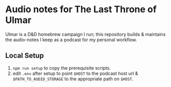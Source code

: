 # Audio notes for The Last Throne of Ulmar

Ulmar is a D&D homebrew campaign I run; this repository builds & maintains the audio-notes I keep as a podcast for my personal workflow.

## Local Setup

1. `npm run setup` to copy the prerequisite scripts.
2. edit `.env` after setup to point `$HOST` to the podcast host url & `$PATH_TO_AUDIO_STORAGE` to the appropriate path on `$HOST`.
